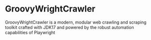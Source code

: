 # GroovyWrightCrawler
GroovyWrightCrawler is a modern, modular web crawling and scraping toolkit crafted with JDK17 and powered by the robust automation capabilities of Playwright
